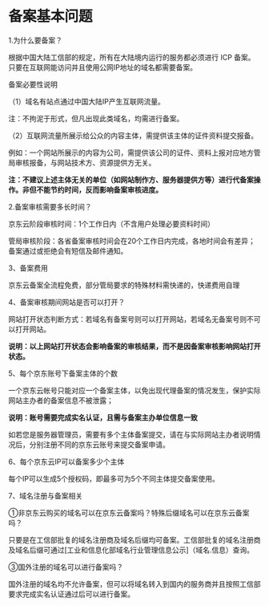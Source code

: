 # 备案基本问题

1.为什么要备案？

根据中国大陆工信部的规定，所有在大陆境内运行的服务都必须进行 ICP 备案。只要在互联网能访问并且使用公网IP地址的域名都需要备案。

备案必要性说明

（1）域名有站点通过中国大陆IP产生互联网流量。

注：不拘泥于形式，但凡出现此类域名，均需进行备案。

（2）互联网流量所展示给公众的内容主体，需提供该主体的证件资料提交报备。

例如：一个网站所展示的内容为公司，需提供该公司的证件、资料上报对应地方管局审核报备，与网站技术方、资源提供方无关。

**注：不建议上述主体无关的单位（如网站制作方、服务器提供方等）进行代备案操作。非但不能节约时间，反而影响备案审核进度。**

2.备案审核需要多长时间？

京东云阶段审核时间：1个工作日内（不含用户处理必要资料时间）

管局审核阶段：各省备案审核时间会在20个工作日内完成，各地时间会有差异；备案通过或拒绝会有短信及邮件通知。 

3、备案费用

京东云备案全流程免费，部分管局要求的特殊材料需快递的，快递费用自理

4、备案审核期间网站是否可以打开？

网站打开状态判断方式：若域名有备案号则可以打开网站，若域名无备案号则不可以打开网站。

**说明：以上网站打开状态会影响备案的审核结果，而不是因备案审核影响网站打开状态。**

5、每个京东账号下备案主体的个数

一个京东云帐号只能对应一个备案主体，以免出现代理备案的情况发生，保护实际网站主办者的备案信息不被泄露；

**说明：账号需要完成实名认证，且需与备案主办单位信息一致**

如若您是服务器管理员，需要有多个主体备案提交，请在与实际网站主办者说明情况后，分别注册不同的京东云账号来提交备案申请。

6、每个京东云IP可以备案多少个主体

每个IP可以生成5个授权码，即最多可为5个不同主体提交备案使用。

7、域名注册与备案相关

①非京东云购买的域名可以在京东云备案吗？特殊后缀域名可以在京东云备案吗？

只要是在工信部批复的域名注册商及域名后缀均可备案。工信部批复的域名注册商及域名后缀可通过[工业和信息化部域名行业管理信息公示]（域名.信息）查询。

③国外注册的域名可以进行备案吗？

国外注册的域名均不允许备案，但可以将域名转入到国内的服务商并且按照工信部要求完成实名认证通过后可以进行备案。




